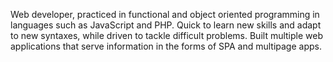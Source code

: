 Web developer, practiced in functional and object oriented programming in languages such as JavaScript and PHP. Quick to learn new skills and adapt to new syntaxes, while driven to tackle difficult problems. Built multiple web applications that serve information in the forms of SPA and multipage apps. 
